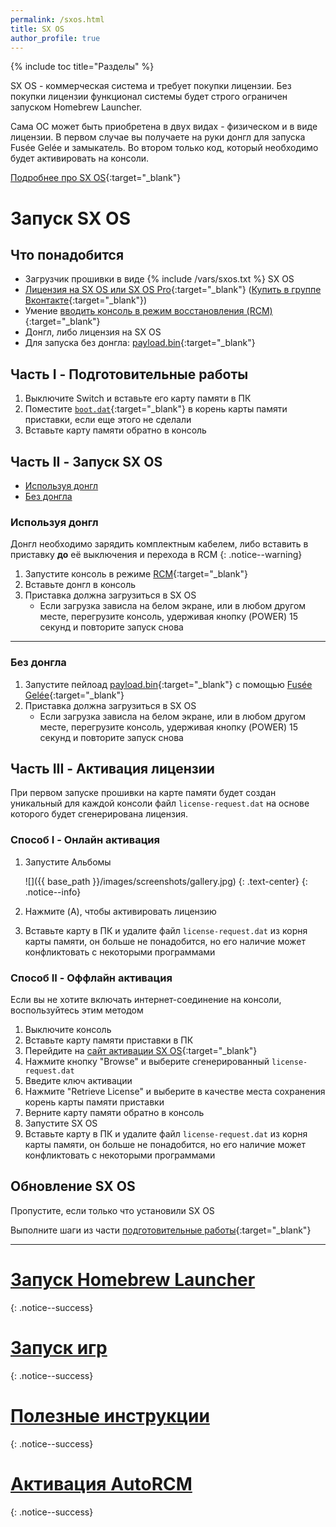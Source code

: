 ```yaml
---
permalink: /sxos.html
title: SX OS
author_profile: true
---
```

{% include toc title="Разделы" %}

SX OS - коммерческая система и требует покупки лицензии. Без покупки лицензии функционал системы будет строго ограничен запуском Homebrew Launcher. 

Сама OC может быть приобретена в двух видах - физическом и в виде лицензии. В первом случае вы получаете на руки донгл для запуска Fusée Gelée и замыкатель. Во втором только код, который необходимо будет активировать на консоли.

[Подробнее про SX OS](launch-cfw#sx-os){:target="_blank"}

# Запуск SX OS

## Что понадобится 

* Загрузчик прошивки в виде {% include /vars/sxos.txt %} SX OS
* [Лицензия на SX OS или SX OS Pro](https://www.olx.ua/obyavlenie/proshivka-nintendo-switch-sx-os-IDBWMzh.html){:target="_blank"} ([Купить в группе Вконтакте](https://vk.com/market-125012133?w=product-125012133_1764882%2Fquery){:target="_blank"})
* Умение [вводить консоль в режим восстановления (RCM)](fusee-gelee#%D1%87%D0%B0%D1%81%D1%82%D1%8C-i---%D0%B2%D1%85%D0%BE%D0%B4-%D0%B2-rcm){:target="_blank"}
* Донгл, либо лицензия на SX OS
* Для запуска без донгла: [payload.bin](https://sx.xecuter.com/download/payload.bin){:target="_blank"}

## Часть I - Подготовительные работы

1. Выключите Switch и вставьте его карту памяти в ПК 
1. Поместите [`boot.dat`](https://sx.xecuter.com/download/SXOS_v1.4.zip){:target="_blank"} в корень карты памяти приставки, если еще этого не сделали
1. Вставьте карту памяти обратно в консоль

## Часть II - Запуск SX OS

* [Используя донгл](#%D0%B8%D1%81%D0%BF%D0%BE%D0%BB%D1%8C%D0%B7%D1%83%D1%8F-%D0%B4%D0%BE%D0%BD%D0%B3%D0%BB)
* [Без донгла](#%D0%B1%D0%B5%D0%B7-%D0%B4%D0%BE%D0%BD%D0%B3%D0%BB%D0%B0)

### Используя донгл

Донгл необходимо зарядить комплектным кабелем, либо вставить в приставку **до** её выключения и перехода в RCM
{: .notice--warning}

1. Запустите консоль в режиме [RCM](fusee-gelee#%D1%87%D0%B0%D1%81%D1%82%D1%8C-i---%D0%B2%D1%85%D0%BE%D0%B4-%D0%B2-rcm){:target="_blank"}
1. Вставьте донгл в консоль
1. Приставка должна загрузиться в SX OS
	* Если загрузка зависла на белом экране, или в любом другом месте, перегрузите консоль, удерживая кнопку (POWER) 15 секунд и повторите запуск снова

___

### Без донгла

1. Запустите пейлоад [payload.bin](https://sx.xecuter.com/download/payload.bin){:target="_blank"} с помощью [Fusée Gelée](fusee-gelee){:target="_blank"}
1. Приставка должна загрузиться в SX OS
	* Если загрузка зависла на белом экране, или в любом другом месте, перегрузите консоль, удерживая кнопку (POWER) 15 секунд и повторите запуск снова

## Часть III - Активация лицензии

При первом запуске прошивки на карте памяти будет создан уникальный для каждой консоли файл `license-request.dat` на основе которого будет сгенерирована лицензия. 

### Способ I - Онлайн активация

1. Запустите Альбомы

	![]({{ base_path }}/images/screenshots/gallery.jpg) 
	{: .text-center}
	{: .notice--info}

1. Нажмите (A), чтобы активировать лицензию
1. Вставьте карту в ПК и удалите файл `license-request.dat` из корня карты памяти, он больше не понадобится, но его наличие может конфликтовать с некоторыми программами 

### Способ II - Оффлайн активация

Если вы не хотите включать интернет-соединение на консоли, воспользуйтесь этим методом 

1. Выключите консоль
1. Вставьте карту памяти приставки в ПК
1. Перейдите на [сайт активации SX OS](https://sx.xecuter.com/sxos-license.html){:target="_blank"}
1. Нажмите кнопку "Browse" и выберите сгенерированный `license-request.dat`
1. Введите ключ активации
1. Нажмите "Retrieve License" и выберите в качестве места сохранения корень карты памяти приставки
1. Верните карту памяти обратно в консоль
1. Запустите SX OS
1. Вставьте карту в ПК и удалите файл `license-request.dat` из корня карты памяти, он больше не понадобится, но его наличие может конфликтовать с некоторыми программами 

## Обновление SX OS

Пропустите, если только что установили SX OS 

Выполните шаги из части [подготовительные работы](#часть-i---подготовительные-работы){:target="_blank"}

___

# [Запуск Homebrew Launcher](launch-hbl#%D0%B7%D0%B0%D0%BF%D1%83%D1%81%D0%BA-hbl-%D0%B8%D0%B7-sx-os)
{: .notice--success}
# [Запуск игр](sxos-games)
{: .notice--success}
# [Полезные инструкции](addons)
{: .notice--success}
# [Активация AutoRCM](autorcm)
{: .notice--success}